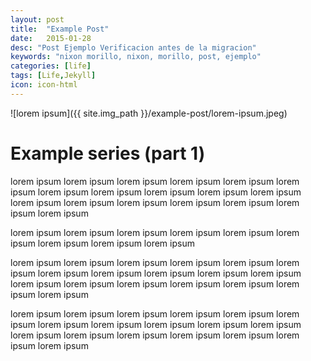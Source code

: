 ```yaml
---
layout: post
title:  "Example Post"
date:   2015-01-28
desc: "Post Ejemplo Verificacion antes de la migracion"
keywords: "nixon morillo, nixon, morillo, post, ejemplo"
categories: [life]
tags: [Life,Jekyll]
icon: icon-html
---
```


![lorem ipsum]({{ site.img_path }}/example-post/lorem-ipsum.jpeg)

# Example series (part 1)

lorem ipsum lorem ipsum lorem ipsum lorem ipsum lorem ipsum lorem ipsum lorem ipsum lorem ipsum lorem ipsum 
lorem ipsum lorem ipsum lorem ipsum lorem ipsum lorem ipsum lorem ipsum lorem ipsum lorem ipsum lorem ipsum 

lorem ipsum lorem ipsum lorem ipsum lorem ipsum lorem ipsum lorem ipsum lorem ipsum lorem ipsum lorem ipsum
 
lorem ipsum lorem ipsum lorem ipsum lorem ipsum lorem ipsum lorem ipsum lorem ipsum lorem ipsum lorem ipsum 
lorem ipsum lorem ipsum lorem ipsum lorem ipsum lorem ipsum lorem ipsum lorem ipsum lorem ipsum lorem ipsum 

lorem ipsum lorem ipsum lorem ipsum lorem ipsum lorem ipsum lorem ipsum lorem ipsum lorem ipsum lorem ipsum 
lorem ipsum lorem ipsum lorem ipsum lorem ipsum lorem ipsum lorem ipsum lorem ipsum lorem ipsum lorem ipsum 

